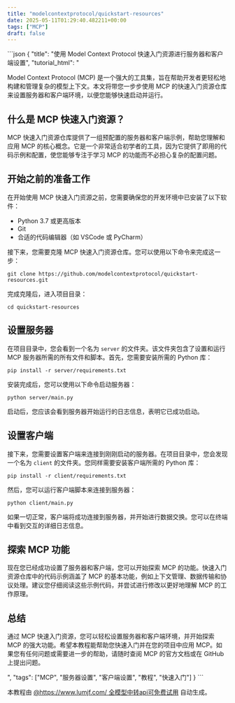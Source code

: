 ```yaml
---
title: "modelcontextprotocol/quickstart-resources"
date: 2025-05-11T01:29:40.482211+00:00
tags: ["MCP"]
draft: false
---
```


<p>```json
{
  "title": "使用 Model Context Protocol 快速入门资源进行服务器和客户端设置",
  "tutorial_html": "<p>Model Context Protocol (MCP) 是一个强大的工具集，旨在帮助开发者更轻松地构建和管理复杂的模型上下文。本文将带您一步步使用 MCP 的快速入门资源仓库来设置服务器和客户端环境，以便您能够快速启动并运行。</p><h2>什么是 MCP 快速入门资源？</h2><p>MCP 快速入门资源仓库提供了一组预配置的服务器和客户端示例，帮助您理解和应用 MCP 的核心概念。它是一个非常适合初学者的工具，因为它提供了即用的代码示例和配置，使您能够专注于学习 MCP 的功能而不必担心复杂的配置问题。</p><h2>开始之前的准备工作</h2><p>在开始使用 MCP 快速入门资源之前，您需要确保您的开发环境中已安装了以下软件：</p><ul><li>Python 3.7 或更高版本</li><li>Git</li><li>合适的代码编辑器（如 VSCode 或 PyCharm）</li></ul><p>接下来，您需要克隆 MCP 快速入门资源仓库。您可以使用以下命令来完成这一步：</p><pre><code>git clone https://github.com/modelcontextprotocol/quickstart-resources.git</code></pre><p>完成克隆后，进入项目目录：</p><pre><code>cd quickstart-resources</code></pre><h2>设置服务器</h2><p>在项目目录中，您会看到一个名为 <code>server</code> 的文件夹。该文件夹包含了设置和运行 MCP 服务器所需的所有文件和脚本。首先，您需要安装所需的 Python 库：</p><pre><code>pip install -r server/requirements.txt</code></pre><p>安装完成后，您可以使用以下命令启动服务器：</p><pre><code>python server/main.py</code></pre><p>启动后，您应该会看到服务器开始运行的日志信息，表明它已成功启动。</p><h2>设置客户端</h2><p>接下来，您需要设置客户端来连接到刚刚启动的服务器。在项目目录中，您会发现一个名为 <code>client</code> 的文件夹。您同样需要安装客户端所需的 Python 库：</p><pre><code>pip install -r client/requirements.txt</code></pre><p>然后，您可以运行客户端脚本来连接到服务器：</p><pre><code>python client/main.py</code></pre><p>如果一切正常，客户端将成功连接到服务器，并开始进行数据交换。您可以在终端中看到交互的详细日志信息。</p><h2>探索 MCP 功能</h2><p>现在您已经成功设置了服务器和客户端，您可以开始探索 MCP 的功能。快速入门资源仓库中的代码示例涵盖了 MCP 的基本功能，例如上下文管理、数据传输和协议处理。建议您仔细阅读这些示例代码，并尝试进行修改以更好地理解 MCP 的工作原理。</p><h2>总结</h2><p>通过 MCP 快速入门资源，您可以轻松设置服务器和客户端环境，并开始探索 MCP 的强大功能。希望本教程能帮助您快速入门并在您的项目中应用 MCP。如果您有任何问题或需要进一步的帮助，请随时查阅 MCP 的官方文档或在 GitHub 上提出问题。</p>",
  "tags": ["MCP", "服务器设置", "客户端设置", "教程", "快速入门"]
}
```</p><p>本教程由 <a href="https://www.lumjf.com/" target="_blank">@https://www.lumjf.com/ 全模型中转api可免费试用</a> 自动生成。</p>